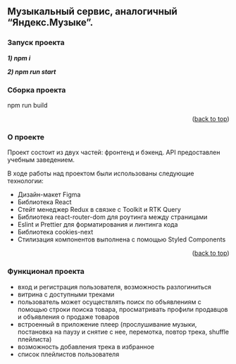 ## Музыкальный сервис, аналогичный “Яндекс.Музыке”.

### Запуск проекта

**_1) npm i_**

**_2) npm run start_**

### Сборка проекта

npm run build

<p align="right">(<a href="#readme-top">back to top</a>)</p>

### О проекте

Проект состоит из двух частей: фронтенд и бэкенд. API предоставлен учебным заведением.

В ходе работы над проектом были использованы следующие технологии:

-   Дизайн-макет Figma
-   Библиотека React
-   Стейт менеджер Redux в связке с Toolkit и RTK Query
-   Библиотека react-router-dom для роутинга между страницами
-   Eslint и Prettier для форматирования и линтинга кода
-   Библиотека cookies-next
-   Стилизация компонентов выполнена с помощью Styled Components

<p align="right">(<a href="#readme-top">back to top</a>)</p>

### Функционал проекта

-   вход и регистрация пользователя, возможность разлогиниться
-   витрина с доступными треками
-   пользователь может осуществлять поиск по объявлениям с помощью строки поиска товара, просматривать профили продавцов и объявления о продаже товаров
-   встроенный в приложение плеер (прослушивание музыки, постановка на паузу и снятие с нее, перемотка, повтор трека, shuffle плейлиста)
-   возможность добавления трека в избранное
-   список плейлистов пользователя
